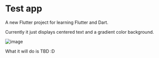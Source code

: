 # Test app

A new Flutter project for learning Flutter and Dart.

Currently it just displays centered text and a gradient color background.

![image](https://github.com/user-attachments/assets/4530a66d-30b6-4c75-aa62-3b443356ac38)

What it will do is TBD :D



